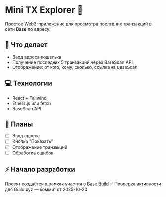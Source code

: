 # Mini TX Explorer 🧾

Простое Web3-приложение для просмотра последних транзакций в сети **Base** по адресу.

## 🔧 Что делает
- Ввод адреса кошелька
- Получение последних 5 транзакций через BaseScan API
- Отображение: от кого, кому, сколько, ссылка на BaseScan

## 💻 Технологии
- React + Tailwind
- Ethers.js или fetch
- BaseScan API

## 🚀 Планы
- [ ] Ввод адреса
- [ ] Кнопка "Показать"
- [ ] Отображение транзакций
- [ ] Обработка ошибок

## ⚡ Начало разработки
Проект создаётся в рамках участия в [Base Build](https://www.base.org/build)
✅ Проверка активности для Guild.xyz — коммит от 2025-10-20

